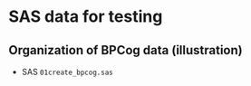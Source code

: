 # SAS data for testing

## Organization of BPCog data (illustration)

   * SAS `01create_bpcog.sas`
  
